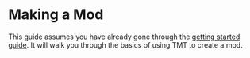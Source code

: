# Making a Mod

This guide assumes you have already gone through the [getting started guide](getting-started.md). It will walk you through the basics of using TMT to create a mod.